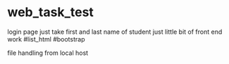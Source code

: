 # web_task_test
login page just take first and last name of student 
just little bit of front end work
#list_html
#bootstrap

file handling from local host 
